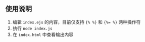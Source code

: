 ## 使用说明
1. 编辑 `index.ejs` 的内容，目前仅支持 `{% %}` 和 `{%= %}` 两种操作符
2. 执行 `node index.js`
3. 在 `index.html` 中查看输出内容


